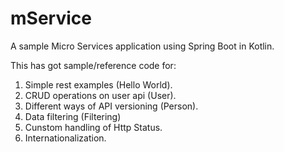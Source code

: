 # mService

A sample Micro Services application using Spring Boot in Kotlin.

This has got sample/reference code for:
1. Simple rest examples (Hello World).
2. CRUD operations on user api (User).
3. Different ways of API versioning (Person).
4. Data filtering (Filtering)
5. Cunstom handling of Http Status.
6. Internationalization.
